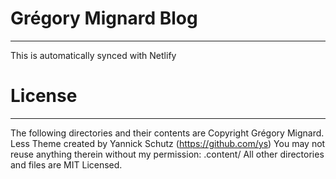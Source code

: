 # Grégory Mignard Blog
---------
This is automatically synced with Netlify

# License
---------
The following directories and their contents are Copyright Grégory Mignard.
Less Theme created by Yannick Schutz (https://github.com/ys)
You may not reuse anything therein without my permission:
.content/
All other directories and files are MIT Licensed.
